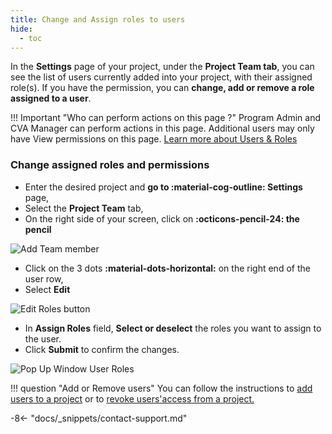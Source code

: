 ```yaml
---
title: Change and Assign roles to users
hide:
  - toc
---
```


In the **Settings** page of your project, under the **Project Team tab**, you can see the list of users currently added into your project, with their assigned role(s). If you have the permission, you can **change, add or remove a role assigned to a user**.

!!! Important "Who can perform actions on this page ?"
    Program Admin and CVA Manager can perform actions in this page.
    Additional users may only have View permissions on this page. [Learn more about Users & Roles](../users/users-roles-page.md)

### Change assigned roles and permissions

- Enter the desired project and **go to :material-cog-outline: Settings** page,
- Select the **Project Team** tab,
- On the right side of your screen, click on **:octicons-pencil-24: the pencil**

![Add Team member](../assets/img/SettingsProjectTeam.png)

- Click on the 3 dots **:material-dots-horizontal:**  on the right end of the user row,
- Select **Edit**

![Edit Roles button](../assets/img/EditRoles.png)

- In **Assign Roles** field, **Select or deselect** the roles you want to assign to the user.
- Click **Submit** to confirm the changes.

![Pop Up Window User Roles](../assets/img/AddUserWindow.png)

!!! question "Add or Remove users"
    You can follow the instructions to [add users to a project](../team/add-team-members.md) or to [revoke users'access from a project.](../team/remove-team-members-program.md)

-8<- "docs/_snippets/contact-support.md"
